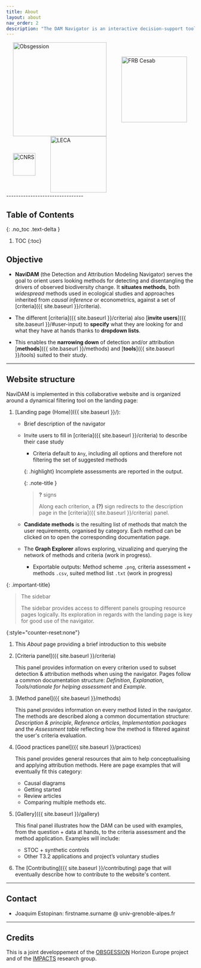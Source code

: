 ```yaml
---
title: About
layout: about
nav_order: 2
description: "The DAM Navigator is an interactive decision-support tool designed to help researchers explore, compare, and select appropriate detection and attribution modelling methods based on their data, assumptions, and goals."
---
```


<!-- Logos -->
<div class="logo-row">
  <img src="{{ site.baseurl }}/assets/images/logos/Obsgession_text_logo.png" alt="Obsgession" style="width:250px; margin:0 18px; vertical-align:middle;">
  <img src="{{ site.baseurl }}/assets/images/logos/logo-FRB-Cesab-anglais_cropped.png" alt="FRB Cesab" style="width:175px; margin:0 18px; vertical-align:middle;">
  <img src="{{ site.baseurl }}/assets/images/logos/Logo_cnrs.png" alt="CNRS" style="width:60px; margin:0 18px; vertical-align:middle;">
  <img src="{{ site.baseurl }}/assets/images/logos/logo-leca.png" alt="LECA" style="width:150px; margin:0 18px; vertical-align:middle;">
</div>
--------------------------------


## Table of Contents
{: .no_toc .text-delta }
1. TOC
{:toc}


## Objective
- **NaviDAM** (the Detection and Attribution Modeling Navigator) serves the goal to orient users looking methods for detecting and disentangling the drivers of observed biodiversity change.
It **situates methods**, both *widespread* methods used in ecological studies and approaches inherited from *causal inference* or econometrics, against a set of [criteria]({{ site.baseurl }}/criteria).

- The different [criteria]({{ site.baseurl }}/criteria) also [**invite users**]({{ site.baseurl }}/#user-input) to **specify** what they are looking for and what they have at hands thanks to **dropdown lists**.

- This enables the **narrowing down** of detection and/or attribution [**methods**]({{ site.baseurl }}/methods) and [**tools**]({{ site.baseurl }}/tools) suited to their study.


------------------------------------
## Website structure

NaviDAM is implemented in this collaborative website and is organized around a dynamical filtering tool on the landing page:

1. [Landing page (Home)]({{ site.baseurl }}/):
    - Brief description of the navigator
    - Invite users to fill in [criteria]({{ site.baseurl }}/criteria) to describe their case study
        - Criteria default to `Any`, including all options and therefore not filtering the set of suggested methods

        {: .highlight}
        Incomplete assessments are reported in the output.
    
        {: .note-title }
        > **?** signs
        > 
        > Along each criterion, a **(?)** sign redirects to the description page in the [criteria]({{ site.baseurl }}/criteria) panel.

    - **Candidate methods** is the resulting list of methods that match the user requirements, organised by category. Each method can be clicked on to open the corresponding documentation page.

    - The **Graph Explorer** allows exploring, vizualizing and querying the network of methods and criteria (work in progress).
            
        - Exportable outputs: Method scheme `.png`, criteria assessment + methods `.csv`, suited method list `.txt` (work in progress)


{: .important-title}
> The sidebar
>
> The sidebar provides access to different panels grouping resource pages logically.
> Its exploration in regards with the landing page is key for good use of the navigator.


{:style="counter-reset:none"}
1. This *About* page providing a brief introduction to this website

1. [Criteria panel]({{ site.baseurl }}/criteria)

    This panel provides information on every criterion used to subset detection & attribution methods when using the navigator. Pages follow a common documentation structure: *Definition*, *Explanation*, *Tools/rationale for helping assessment* and *Example*.


1. [Method panel]({{ site.baseurl }}/methods)

    This panel provides information on every method listed in the navigator. The methods are described along a common documentation structure: *Description & principle*, *Reference articles*, *Implementation packages* and the *Assessment table* reflecting how the method is filtered against the user's criteria evaluation.



1. [Good practices panel]({{ site.baseurl }}/practices)
    
    This panel provides general resources that aim to help conceptualising and applying attribution methods. Here are page examples that will eventually fit this category:
    - Causal diagrams
    - Getting started 
    - Review articles
    - Comparing multiple methods etc.


1. [Gallery]({{ site.baseurl }}/gallery)

    This final panel illustrates how the DAM can be used with examples, from the question + data at hands, to the criteria assessment and the method application. Examples will include:
    - STOC + synthetic controls 
    - Other T3.2 applications and project’s voluntary studies

1. The [Contributing]({{ site.baseurl }}/contributing) page that will eventually describe how to contribute to the website's content.


------------------------------------
## Contact

- Joaquim Estopinan: firstname.surname @ univ-grenoble-alpes.fr


------------------------------------
## Credits

This is a joint developpement of the <a href="https://obsgession.eu/" target="_blank" rel="noopener noreferrer">OBSGESSION</a> Horizon Europe project and of the <a href="https://www.fondationbiodiversite.fr/en/the-frb-in-action/programs-and-projects/le-cesab/impacts/" target="_blank" rel="noopener noreferrer">IMPACTS</a> research group.